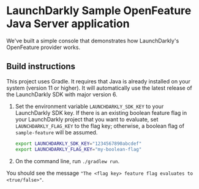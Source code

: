 # LaunchDarkly Sample OpenFeature Java Server application

We've built a simple console that demonstrates how LaunchDarkly's OpenFeature provider works.

## Build instructions

This project uses Gradle. It requires that Java is already installed on your system (version 11 or higher). It will automatically use the latest release of the LaunchDarkly SDK with major version 6.

1. Set the environment variable `LAUNCHDARKLY_SDK_KEY` to your LaunchDarkly SDK key. If there is an existing boolean feature flag in your LaunchDarkly project that you want to evaluate, set `LAUNCHDARKLY_FLAG_KEY` to the flag key; otherwise, a boolean flag of `sample-feature` will be assumed.

    ```bash
    export LAUNCHDARKLY_SDK_KEY="1234567890abcdef"
    export LAUNCHDARKLY_FLAG_KEY="my-boolean-flag"
    ```

2. On the command line, run `./gradlew run`.

You should see the message `"The <flag key> feature flag evaluates to <true/false>"`.
